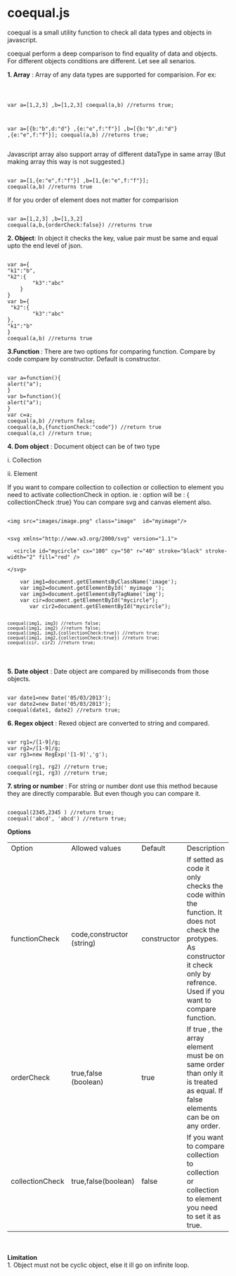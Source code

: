 coequal.js
==========

coequal is a small utility function to check all  data types and objects in javascript.
<p>coequal perform a deep comparison to find equality of data and objects. For different objects conditions are different. Let see all senarios.</p>
<strong>1. Array</strong> :  Array of any data types are supported for comparision.
For ex:
<pre><code>

var a=[1,2,3] ,b=[1,2,3]
coequal(a,b) //returns true;
 
var a=[{b:"b",d:"d"} ,{e:"e",f:"f"}] ,b=[{b:"b",d:"d"} ,{e:"e",f:"f"}];
coequal(a,b) //returns true;
</code></pre>
Javascript array also support array of different dataType in same array (But making array this way is not suggested.)
<pre><code>
var a=[1,{e:"e",f:"f"}] ,b=[1,{e:"e",f:"f"}];
coequal(a,b) //returns true
</code></pre>
If for you order of element does not matter for comparision
<pre><code>
var a=[1,2,3] ,b=[1,3,2]
coequal(a,b,{orderCheck:false}) //returns true
</code></pre>

<strong>2. Object</strong>: In object it checks the key, value pair must be same and equal upto the end level of json.
<pre><code>
var a={
"k1":"b",
"k2":{
        "k3":"abc"
    }
}
var b={
 "k2":{
        "k3":"abc"
},
"k1":"b"
}
coequal(a,b) //returns true
</code></pre>
<strong>3.Function </strong>:
There are two options for comparing function. Compare by code compare by constructor. Default is constructor.
<pre><code>
var a=function(){
alert("a");
}
var b=function(){
alert("a");
}
var c=a;
coequal(a,b) //return false;
coequal(a,b,{functionCheck:"code"}) //return true
coequal(a,c) //return true;
</code></pre>

<p><strong>4. Dom object</strong> :
  Document object can be of two type
</p>
<p> i. Collection  </p>
<p>ii. Element</p>
<p> If you want to compare collection to collection or collection to element you need to activate collectionCheck in option. ie : option will be : { collectionCheck :true}
  You can compare svg and canvas element also. </p>
<pre><code>
&lt;img src=&quot;images/image.png&quot; class=&quot;image&quot;  id=&quot;myimage&quot;/&gt;<br />
<p>&lt;svg xmlns=&quot;http://www.w3.org/2000/svg&quot; version=&quot;1.1&quot;&gt;<br />
  &lt;circle id=&quot;mycircle&quot; cx=&quot;100&quot; cy=&quot;50&quot; r=&quot;40&quot; stroke=&quot;black&quot; stroke-width=&quot;2&quot; fill=&quot;red&quot; /&gt;<br />
&lt;/svg&gt;<br />
    var img1=document.getElementsByClassName('image');
    var img2=document.getElementById(' myimage ');
    var img3=document.getElementsByTagName('img');
    var cir=document.getElementById("mycircle");
       var cir2=document.getElementById("mycircle");

    coequal(img1, img3) //return false;
    coequal(img1, img2) //return false;
    coequal(img1, img3,{collectionCheck:true}) //return true;
    coequal(img1, img2,{collectionCheck:true}) //return true;
    coequal(cir, cir2) //return true;
</p></code></pre>

<strong>5. Date object</strong> :
Date object are compared by milliseconds from those objects.
<pre><code>
var date1=new Date('05/03/2013');
var date2=new Date('05/03/2013');
coequal(date1, date2) //return true;
</code></pre>

<strong>6. Regex object</strong> :
Rexed object are converted to string and compared.
<pre><code>
var rg1=/[1-9]/g;
var rg2=/[1-9]/g;
var rg3=new RegExp('[1-9]','g');

coequal(rg1, rg2) //return true;
coequal(rg1, rg3) //return true;
</code></pre>

<strong>7. string or number</strong> :
For string or number dont use this method because they are directly comparable. But even though you can compare it.<br>
<pre><code>
coequal(2345,2345 ) //return true;
coequal('abcd', 'abcd') //return true;
</code></pre>

<p><strong>Options</strong></p>
<table width="100%%" border="0" cellspacing="0" cellpadding="0">
  <tr>
    <td>Option</td>
    <td>Allowed values</td>
    <td>Default</td>
    <td>Description</td>
  </tr>
  <tr>
    <td>functionCheck</td>
    <td>code,constructor (string)</td>
    <td>constructor</td>
    <td>If setted as code it only checks the code within the function. It does not check the protypes.<br />
      As constructor it check only by refrence.<br />
      Used if you want to compare function.</td>
  </tr>
  <tr>
    <td>orderCheck</td>
    <td>true,false (boolean)</td>
    <td>true</td>
    <td>If true , the array element must be on same order than only it is treated as equal.&nbsp;If false elements can be on any order.</td>
  </tr>
  <tr>
    <td>collectionCheck</td>
    <td>true,false(boolean)</td>
    <td>false</td>
    <td>If you want to compare collection to collection or collection to element you need to set it as true.</td>
  </tr>
</table>
<br />
<br />
<strong>Limitation</strong><br />
1. Object must not be cyclic object, else it ill go on infinite loop.
